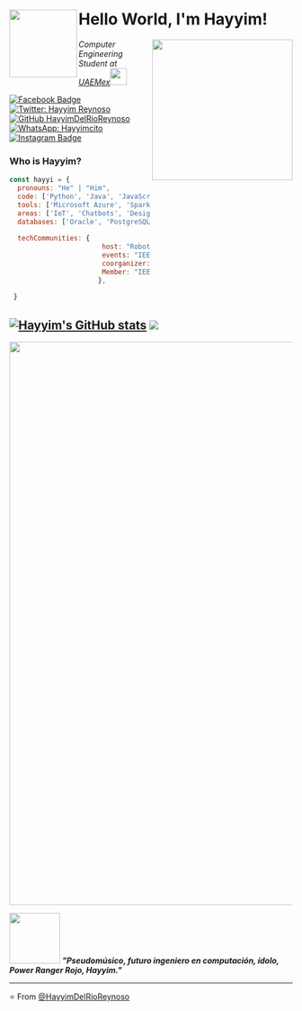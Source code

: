 <h1> Hello World, I'm Hayyim! <img align = 'left'  src="https://media.giphy.com/media/HkNPbfRhisIH6/giphy.gif" width="120"></h2>
<img align='right' src="https://github.com/HayyimDelRioReynoso/HayyimDelRioReynoso/blob/main/Hayyim%20-%20Del%20Rio%20Reynoso.gif" width="250">
<p><em>Computer Engineering Student at <a href="http://www.unb.br">UAEMex</a><img src="https://media.giphy.com/media/fYSnHlufseco8Fh93Z/giphy.gif" width="30">
</em></p>


[![Facebook Badge](https://img.shields.io/badge/-HayyimReynoso-036be4?style=flat-square&logo=Facebook&logoColor=white&link=https://www.facebook.com/profile.php?id=100022118525351)](https://www.facebook.com/hayyim.delrioreynoso)
[![Twitter: Hayyim Reynoso](https://img.shields.io/twitter/follow/hayyimcito?style=social)](https://twitter.com/hayyimcito)
[![GitHub HayyimDelRioReynoso](https://img.shields.io/github/followers/HayyimDelRioReynoso?label=follow&style=social)](https://github.com/HayyimDelRioReynoso)
[![WhatsApp: Hayyimcito](https://img.shields.io/badge/-%20WhatsApp-green)](https://api.whatsapp.com/send?phone=7292793695)
[![Instagram Badge](https://img.shields.io/badge/-@hayyimcito-purple?style=flat&logo=instagram&logoColor=white&link=https://instagram.com/hayyimcito/)](https://instagram.com/hayyimcito) 


###  Who is Hayyim?  

```javascript
const hayyi = {
  pronouns: "He" | "Him",
  code: ['Python', 'Java', 'JavaScript','HTML', 'CSS'],
  tools: ['Microsoft Azure', 'Spark AR Studio', 'SketchUp', 'Unity', 'Docker'],
  areas: ['IoT', 'Chatbots', 'Design', 'Robotics'],
  databases: ['Oracle', 'PostgreSQL', 'SQL Azure'],
  
  techCommunities: {
                       host: "Robotics & Automation Society UAEMex",
                       events: "IEEEXTREME 2020", "IEEEXTREME 2021", "Innovaccion Virtual", "Nasa Space Apps Challenge", 
                       coorganizer: "Ven y ConoceRAS",
                       Member: "IEEE", "WIE (Women in Engineering)", "CS (Computer Society)", "RAS (Robotics & Automation Society)"
                      },
                      
 }

```
[![Hayyim's GitHub stats](https://github-readme-stats.vercel.app/api?username=HayyimDelRioReynoso)](https://github.com/HayyimDelRioReynoso/github-readme-stats)
<img src="https://github-readme-stats.vercel.app/api/top-langs/?username=HayyimDelRioReynoso&count_private">
---
<img src="https://www.actualidadgadget.com/wp-content/uploads/2018/02/t-rex.gif" width="1000">


<img src="https://media.giphy.com/media/8GIrp9PyxMHbq/giphy.gif" width="90"> <em><b> "Pseudomúsico, futuro ingeniero en computación, ídolo, Power Ranger Rojo, Hayyim."</b> </em>

---

⭐️ From [@HayyimDelRioReynoso](https://github.com/HayyimDelRioReynoso)
